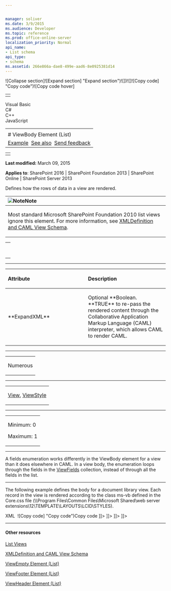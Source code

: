 ```yaml
---


manager: soliver
ms.date: 3/9/2015
ms.audience: Developer
ms.topic: reference
ms.prod: office-online-server
localization_priority: Normal
api_name:
- List schema
api_type:
- schema
ms.assetid: 266e866a-dae8-499e-aad6-8e0925381d14
---
```


![Collapse
section]![Expand
section] "Expand section")![]()![])![]![]()![Copy
code] "Copy code")![Copy code
hover]
<table>
<tbody>
<tr class="odd">
<td align="left"></td>
</tr>
</tbody>
</table>

Visual Basic  
C\#  
C++  
JavaScript  

<table>
<tbody>
<tr class="odd">
<td align="left"><span id="runningHeaderText"></span></td>
</tr>
<tr class="even">
<td align="left"># ViewBody Element (List)</td>
</tr>
<tr class="odd">
<td align="left"><a href="#exampleToggle">Example</a>  <a href="#seeAlsoToggle">See also</a>  <span id="headfeedbackarea" class="feedbackhead"><a href="javascript:SubmitFeedback(&#39;docthis@Microsoft.com&#39;,&#39;&#39;,&#39;&#39;,&#39;&#39;,&#39;1.0.18082.1225&#39;,&#39;%0\dThank%20you%20for%20your%20feedback.%20The%20developer%20writing%20teams%20use%20your%20feedback%20to%20improve%20documentation.%20While%20we%20are%20reviewing%20your%20feedback,%20we%20may%20send%20you%20e-mail%20to%20ask%20for%20clarification%20or%20feedback%20on%20a%20solution.%20We%20do%20not%20use%20your%20e-mail%20address%20for%20any%20other%20purpose%20and%20we%20delete%20it%20after%20we%20finish%20our%20review.%0\AFor%20further%20information%20about%20the%20privacy%20policies%20of%20Microsoft,%20please%20see%20http://privacy.microsoft.com/en-us/default.aspx.%0\A%0\d&#39;,&#39;Customer%20feedback&#39;);">Send feedback</a></span></td>
</tr>
</tbody>
</table>

<table>
<colgroup>
<col width="100%" />
</colgroup>
<tbody>
<tr class="odd">
<td align="left"></td>
</tr>
</tbody>
</table>

**Last modified:** March 09, 2015

**Applies to**: SharePoint 2016 | SharePoint Foundation 2013 |
SharePoint Online | SharePoint Server 2013

Defines how the rows of data in a view are rendered.

<table>
<colgroup>
<col width="100%" />
</colgroup>
<thead>
<tr class="header">
<th align="left"><img src="" title="Note" alt="Note" /><strong>Note</strong></th>
</tr>
</thead>
<tbody>
<tr class="odd">
<td align="left"><p>Most standard Microsoft SharePoint Foundation 2010 list views ignore this element. For more information, see <a href="http://msdn.microsoft.com/library/1845d203-4699-4b0e-a182-2d9998439922(Office.15).aspx">XMLDefinition and CAML View Schema</a>.</p></td>
</tr>
</tbody>
</table>

<span codelanguage="other"></span>
<table>
<colgroup>
<col width="100%" />
</colgroup>
<tbody>
<tr class="odd">
<td align="left"><pre><code><ViewBody
  ExpandXML = "TRUE" | "FALSE">
</ViewBody></code></pre></td>
</tr>
</tbody>
</table>


-----------------------------------------------------------------------------------------------------------------------------------------------------------------------------------------------

<table>
<colgroup>
<col width="50%" />
<col width="50%" />
</colgroup>
<thead>
<tr class="header">
<th align="left"><p>Attribute</p></th>
<th align="left"><p>Description</p></th>
</tr>
</thead>
<tbody>
<tr class="odd">
<td align="left"><p>**ExpandXML**</p></td>
<td align="left"><p>Optional **Boolean</span>. **TRUE** to re-pass the rendered content through the Collaborative Application Markup Language (CAML) interpreter, which allows CAML to render CAML.</p></td>
</tr>
</tbody>
</table>


---------------------------------------------------------------------------------------------------------------------------------------------------------------------------------------------------

<table>
<colgroup>
<col width="100%" />
</colgroup>
<tbody>
<tr class="odd">
<td align="left"><p>Numerous</p></td>
</tr>
</tbody>
</table>


----------------------------------------------------------------------------------------------------------------------------------------------------------------------------------------------------

<table>
<colgroup>
<col width="100%" />
</colgroup>
<tbody>
<tr class="odd">
<td align="left"><p><a href="view-element-list.md">View</a>, <a href="viewstyle-element-list.md">ViewStyle</a></p></td>
</tr>
</tbody>
</table>


------------------------------------------------------------------------------------------------------------------------------------------------------------------------------------------------

<table>
<colgroup>
<col width="100%" />
</colgroup>
<tbody>
<tr class="odd">
<td align="left"><p>Minimum: 0</p>
<p>Maximum: 1</p></td>
</tr>
</tbody>
</table>


----------------------------------------------------------------------------------------------------------------------------------------------------------------------------------------------------------------------------

A fields enumeration works differently in the <span
class="keyword">ViewBody</span> element for a view than it does
elsewhere in CAML. In a view body, the enumeration loops through the
fields in the [ViewFields](viewfields-element-list.md)
collection, instead of through all the fields in the list.


------------------------------------------------------------------------------------------------------------------------------------------------------------------------------------------

The following example defines the body for a document library view. Each
record in the view is rendered according to the class <span
class="keyword">ms-vb</span> defined in the Core.css file (<span
class="code">\\\\Program Files\\Common Files\\Microsoft Shared\\web
server extensions\\12\\TEMPLATE\\LAYOUTS\\</span><span
class="placeholder">LCID</span><span class="code">\\STYLES</span>).

<span codelanguage="xmlLang"></span>
XML 
<span class="copyCode" onclick="CopyCode(this)"
onkeypress="CopyCode_CheckKey(this, event)"
onmouseover="ChangeCopyCodeIcon(this)"
onmouseout="ChangeCopyCodeIcon(this)" tabindex="0">![Copy
code] "Copy code")Copy code</span>
    <ViewBody>
      <HTML>
        <![CDATA[ <TR> ]]>
      </HTML>
      <Fields>
        <HTML>
          <![CDATA[ <TD Class="ms-vb"> ]]>
        </HTML>
        <Field />
        <HTML>
          <![CDATA[ </TD> ]]>
        </HTML>
      </Fields>
      <HTML>
        <![CDATA[ </TR> ]]>
      </HTML>
    </ViewBody>


-------------------------------------------------------------------------------------------------------------------------------------------------------------------------------------------

#### Other resources

[List
Views](http://msdn.microsoft.com/library/43e6ba7e-eddb-418a-a570-c0815016fc17(Office.15).aspx)

[XMLDefinition and CAML View
Schema](http://msdn.microsoft.com/library/1845d203-4699-4b0e-a182-2d9998439922(Office.15).aspx)

[ViewEmpty Element
(List)](viewempty-element-list.md)</span>

[ViewFooter Element
(List)](viewfooter-element-list.md)</span>

[ViewHeader Element
(List)](viewheader-element-list.md)</span>








